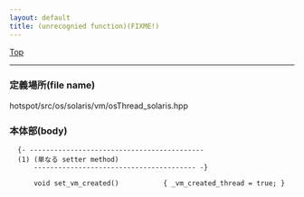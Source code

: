 ```yaml
---
layout: default
title: (unrecognied function)(FIXME!)
---
```

[Top](../index.html)

--- 
### 定義場所(file name)
hotspot/src/os/solaris/vm/osThread_solaris.hpp


### 本体部(body)
```
  {- -------------------------------------------
  (1) (単なる setter method)
      ---------------------------------------- -}

	  void set_vm_created()           { _vm_created_thread = true; }
	
```


